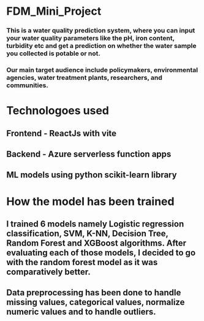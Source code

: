# FDM_Mini_Project

### This is a water quality prediction system, where you can input your water quality parameters like the pH, iron content, turbidity etc and get a prediction on whether the water sample you collected is potable or not.

### Our main target audience include policymakers, environmental agencies, water treatment plants, researchers, and communities.

# Technologoes used
## Frontend - ReactJs with vite
## Backend - Azure serverless function apps
## ML models using python scikit-learn library


# How the model has been trained

## I trained 6 models namely Logistic regression classification, SVM, K-NN, Decision Tree, Random Forest and XGBoost algorithms. After evaluating each of those models, I decided to go with the random forest model as it was comparatively better.

## Data preprocessing has been done to handle missing values, categorical values, normalize numeric values and to handle outliers.
